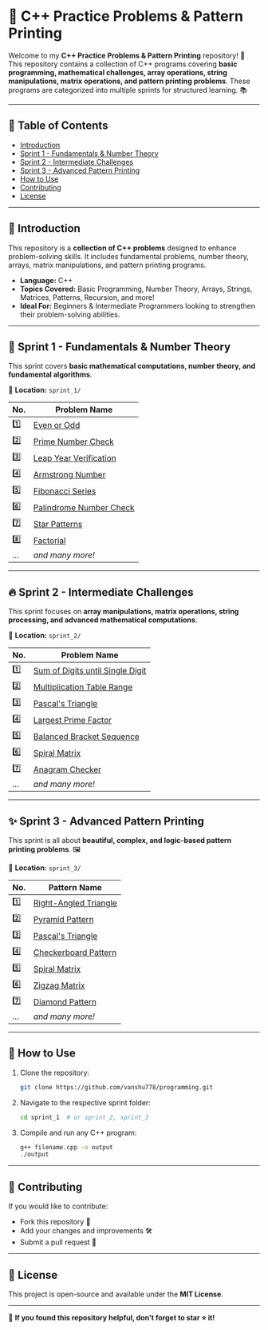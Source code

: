 # 🚀 C++ Practice Problems & Pattern Printing

Welcome to my **C++ Practice Problems & Pattern Printing** repository! 🎯 This repository contains a collection of C++ programs covering **basic programming, mathematical challenges, array operations, string manipulations, matrix operations, and pattern printing problems**. These programs are categorized into multiple sprints for structured learning. 📚

---

## 📌 Table of Contents
- [Introduction](#introduction)
- [Sprint 1 - Fundamentals & Number Theory](#sprint-1---fundamentals--number-theory)
- [Sprint 2 - Intermediate Challenges](#sprint-2---intermediate-challenges)
- [Sprint 3 - Advanced Pattern Printing](#sprint-3---advanced-pattern-printing)
- [How to Use](#how-to-use)
- [Contributing](#contributing)
- [License](#license)

---

## 🎯 Introduction
This repository is a **collection of C++ problems** designed to enhance problem-solving skills. It includes fundamental problems, number theory, arrays, matrix manipulations, and pattern printing programs.

- **Language:** C++
- **Topics Covered:** Basic Programming, Number Theory, Arrays, Strings, Matrices, Patterns, Recursion, and more!
- **Ideal For:** Beginners & Intermediate Programmers looking to strengthen their problem-solving abilities.

---

## 🚀 Sprint 1 - Fundamentals & Number Theory
This sprint covers **basic mathematical computations, number theory, and fundamental algorithms**.

📂 **Location:** `sprint_1/`

| No. | Problem Name | 
|-----|-------------|
| 1️⃣  | [Even or Odd](sprint_1/1_even_odd.cpp) |
| 2️⃣  | [Prime Number Check](sprint_1/2_primeNumber.cpp) |
| 3️⃣  | [Leap Year Verification](sprint_1/3_leap_year.cpp) |
| 4️⃣  | [Armstrong Number](sprint_1/4_armstrongNumber.cpp) |
| 5️⃣  | [Fibonacci Series](sprint_1/5_fibonacci_series.cpp) |
| 6️⃣  | [Palindrome Number Check](sprint_1/6_palindrome.cpp) |
| 7️⃣  | [Star Patterns](sprint_1/7_crafting_Star_pattern.cpp) |
| 8️⃣  | [Factorial](sprint_1/8_Factorial.cpp) |
| ... | *and many more!* |

---

## 🔥 Sprint 2 - Intermediate Challenges
This sprint focuses on **array manipulations, matrix operations, string processing, and advanced mathematical computations**.

📂 **Location:** `sprint_2/`

| No. | Problem Name |
|-----|-------------|
| 1️⃣  | [Sum of Digits until Single Digit](sprint_2/1_Sum_of_digits_until_zero.cpp) |
| 2️⃣  | [Multiplication Table Range](sprint_2/2_multiplication_table_range.cpp) |
| 3️⃣  | [Pascal's Triangle](sprint_2/22_pascal_triangle.cpp) |
| 4️⃣  | [Largest Prime Factor](sprint_2/11_largest_prime_factor.cpp) |
| 5️⃣  | [Balanced Bracket Sequence](sprint_2/14_balanced_bracket_sequence.cpp) |
| 6️⃣  | [Spiral Matrix](sprint_2/17_spiral_matrix.cpp) |
| 7️⃣  | [Anagram Checker](sprint_2/34_anagram.cpp) |
| ... | *and many more!* |

---

## ✨ Sprint 3 - Advanced Pattern Printing
This sprint is all about **beautiful, complex, and logic-based pattern printing problems**. 🖼️

📂 **Location:** `sprint_3/`

| No. | Pattern Name |
|-----|-------------|
| 1️⃣  | [Right-Angled Triangle](sprint_3/1_PrintARightAngleTriangleofStars.cpp) |
| 2️⃣  | [Pyramid Pattern](sprint_3/3_PrintAPyramidPattern.cpp) |
| 3️⃣  | [Pascal's Triangle](sprint_3/12_PrintPascalsTriangle.cpp) |
| 4️⃣  | [Checkerboard Pattern](sprint_3/16_PrintCheckerboardPattern.cpp) |
| 5️⃣  | [Spiral Matrix](sprint_3/21_PrintSpiralMatrix.cpp) |
| 6️⃣  | [Zigzag Matrix](sprint_3/25_PrintZigzagMatrix.cpp) |
| 7️⃣  | [Diamond Pattern](sprint_3/22_PrintDiamondPatternIncreasingWidth.cpp) |
| ... | *and many more!* |

---

## 📜 How to Use

1. Clone the repository:
   ```sh
   git clone https://github.com/vanshu778/programming.git
   ```
2. Navigate to the respective sprint folder:
   ```sh
   cd sprint_1  # or sprint_2, sprint_3
   ```
3. Compile and run any C++ program:
   ```sh
   g++ filename.cpp -o output
   ./output
   ```

---

## 🤝 Contributing
If you would like to contribute:
- Fork this repository 🍴
- Add your changes and improvements 🛠️
- Submit a pull request 📩

---

## 📄 License
This project is open-source and available under the **MIT License**.

---

🌟 **If you found this repository helpful, don't forget to star ⭐ it!**
